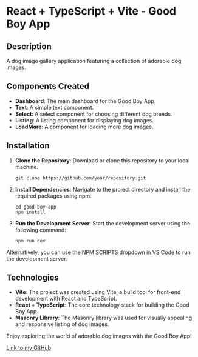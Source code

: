 # React + TypeScript + Vite - Good Boy App

## Description
A dog image gallery application featuring a collection of adorable dog images.

## Components Created
- **Dashboard**: The main dashboard for the Good Boy App.
- **Text**: A simple text component.
- **Select**: A select component for choosing different dog breeds.
- **Listing**: A listing component for displaying dog images.
- **LoadMore**: A component for loading more dog images.

## Installation

1. **Clone the Repository**: Download or clone this repository to your local machine.

   ```shell
   git clone https://github.com/your/repository.git

2. **Install Dependencies**: Navigate to the project directory and install the required packages using npm.

   ```shell
   cd good-boy-app
   npm install
3. **Run the Development Server**: Start the development server using the following command:

   ```shell
   npm run dev
Alternatively, you can use the NPM SCRIPTS dropdown in VS Code to run the development server.

## Technologies
- **Vite**: The project was created using Vite, a build tool for front-end development with React and TypeScript.
- **React + TypeScript**: The core technology stack for building the Good Boy App.
- **Masonry Library**: The Masonry library was used for visually appealing and responsive listing of dog images.

Enjoy exploring the world of adorable dog images with the Good Boy App!

[Link to my GitHub](https://github.com/AtiposEiji)